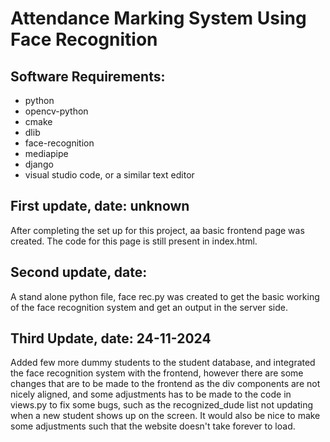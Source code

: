 # Attendance Marking System Using Face Recognition

## Software Requirements:

- python <br>
- opencv-python <br>
- cmake<br>
- dlib <br>
- face-recognition <br>
- mediapipe <br>
- django <br>
- visual studio code, or a similar text editor <br>

## First update, date: unknown

After completing the set up for this project, aa basic frontend page was created. The code for this page is still present in index.html.
  
## Second update, date: 

A stand alone python file, face rec.py was created to get the basic working of the face recognition system and get an output in the server side. 

## Third Update, date: 24-11-2024

Added few more dummy students to the student database, and integrated the face recognition system with the frontend, however there are some changes that are to be made to the frontend as the div components are not nicely aligned, and some adjustments has to be made to the code in views.py to fix some bugs, such as the recognized_dude list not updating when a new student shows up on the screen. It would also be nice to make some adjustments such that the website doesn't take forever to load. 
